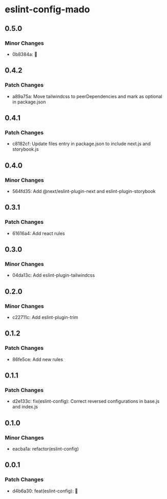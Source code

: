# eslint-config-mado

## 0.5.0

### Minor Changes

- 0b8384a: 🚀

## 0.4.2

### Patch Changes

- a89a75a: Move tailwindcss to peerDependencies and mark as optional in package.json

## 0.4.1

### Patch Changes

- c8182cf: Update files entry in package.json to include next.js and storybook.js

## 0.4.0

### Minor Changes

- 564fd35: Add @next/eslint-plugin-next and eslint-plugin-storybook

## 0.3.1

### Patch Changes

- 61616a4: Add react rules

## 0.3.0

### Minor Changes

- 04da13c: Add eslint-plugin-tailwindcss

## 0.2.0

### Minor Changes

- c22711c: Add eslint-plugin-trim

## 0.1.2

### Patch Changes

- 86fe5ce: Add new rules

## 0.1.1

### Patch Changes

- d2e133c: fix(eslint-config): Correct reversed configurations in base.js and index.js

## 0.1.0

### Minor Changes

- eacba1a: refactor(eslint-config)

## 0.0.1

### Patch Changes

- d4b6a30: feat(eslint-config): 🎉
